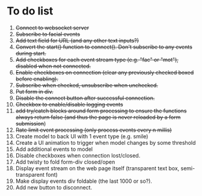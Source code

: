 # To do list
1. ~~Connect to websocket server~~
1. ~~Subscribe to facial events~~
1. ~~Add text field for URL (and any other text inputs?)~~
1. ~~Convert the start() function to connect(). Don't subscribe to any events during start.~~
1. ~~Add checkboxes for each event stream type (e.g. "fac" or "mot"), disabled when not connected.~~
1. ~~Enable checkboxes on connection (clear any previously checked boxed before enabling).~~
1. ~~Subscribe when checked, unsubscribe when unchecked.~~
1. ~~Put form in div.~~
1. ~~Disable the connect button after successful connection.~~
1. ~~Checkbox to enable/disable logging events~~
1. ~~add try/catch blocks around form processing to ensure the functions always return false (and thus the page is never reloaded by a form submission~~)
1. ~~Rate limit event processing (only process events every n millis)~~
1. Create model to back UI with 1 event type (e.g. smile)
1. Create a UI animation to trigger when model changes by some threshold
1. Add additional events to model
1. Disable checkboxes when connection lost/closed.
1. Add twisty to fold form-div closed/open
1. Display event stream on the web page itself (transparent text box, semi-transparent font)
1. Make display events div foldable (the last 1000 or so?).
1. Add new button to disconnect.
